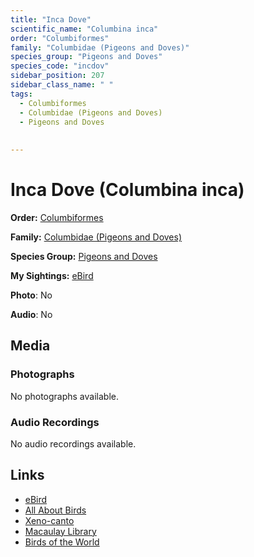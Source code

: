 ```yaml
---
title: "Inca Dove"
scientific_name: "Columbina inca"
order: "Columbiformes"
family: "Columbidae (Pigeons and Doves)"
species_group: "Pigeons and Doves"
species_code: "incdov"
sidebar_position: 207
sidebar_class_name: " "
tags: 
  - Columbiformes
  - Columbidae (Pigeons and Doves)
  - Pigeons and Doves
  
  
---
```


# Inca Dove (Columbina inca)

**Order:** [Columbiformes](/tags/columbiformes)

**Family:** [Columbidae (Pigeons and Doves)](/tags/columbidae-pigeons-and-doves)

**Species Group:** [Pigeons and Doves](/tags/pigeons-and-doves)

**My Sightings:** [eBird](https://ebird.org/lifelist?r=world&time=life&spp=incdov)

**Photo**: No 

**Audio**: No

## Media
### Photographs
No photographs available.

### Audio Recordings
No audio recordings available.

## Links
* [eBird](https://ebird.org/species/incdov) 
* [All About Birds](https://www.allaboutbirds.org/guide/incdov) 
* [Xeno-canto](https://www.xeno-canto.org/species/columbina-inca) 
* [Macaulay Library](https://search.macaulaylibrary.org/catalog?taxonCode=incdov&sort=rating_rank_desc)
* [Birds of the World](https://birdsoftheworld.org/bow/species/incdov)
